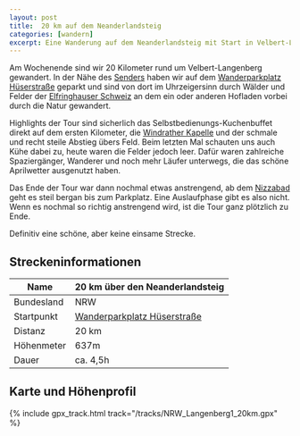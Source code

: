 ```yaml
---
layout: post
title:  20 km auf dem Neanderlandsteig
categories: [wandern]
excerpt: Eine Wanderung auf dem Neanderlandsteig mit Start in Velbert-Langenberg. Etwas 4,5 Stunden und 20 Kilometer mit Hofläden, Kapelle und einem ordentlichen Anstieg zum Abschluss.
---
```


Am Wochenende sind wir 20 Kilometer rund um Velbert-Langenberg gewandert. In der Nähe des [Senders](https://de.wikipedia.org/wiki/Sender_Langenberg) haben wir auf dem [Wanderparkplatz Hüserstraße](https://goo.gl/maps/Cv8R2BVk1bD5NaKJA) geparkt und sind von dort im Uhrzeigersinn durch Wälder und Felder der [Elfringhauser Schweiz](https://www.ruhr-guide.de/freizeit/natur-und-erholung/elfringhauser-schweiz/25,0,0.html) an dem ein oder anderen Hofladen vorbei durch die Natur gewandert.

Highlights der Tour sind sicherlich das Selbstbedienungs-Kuchenbuffet direkt auf dem ersten Kilometer, die [Windrather Kapelle](https://de.wikipedia.org/wiki/Windrather_Kapelle) und der schmale und recht steile Abstieg übers Feld. Beim letzten Mal schauten uns auch Kühe dabei zu, heute waren die Felder jedoch leer. Dafür waren zahlreiche Spaziergänger, Wanderer und noch mehr Läufer unterwegs, die das schöne Aprilwetter ausgenutzt haben.

Das Ende der Tour war dann nochmal etwas anstrengend, ab dem [Nizzabad](https://www.stadtwerke-velbert.de/baeder/nizzabad/) geht es steil bergan bis zum Parkplatz. Eine Auslaufphase gibt es also nicht. Wenn es nochmal so richtig anstrengend wird, ist die Tour ganz plötzlich zu Ende.

Definitiv eine schöne, aber keine einsame Strecke.

## Streckeninformationen

|Name             | 20 km über den Neanderlandsteig |
|-------          | -------        |
|Bundesland       | NRW            |
|Startpunkt       | [Wanderparkplatz Hüserstraße](https://goo.gl/maps/Cv8R2BVk1bD5NaKJA) |
|Distanz          | 20 km          |
|Höhenmeter       | 637m           |
|Dauer            | ca. 4,5h       |

## Karte und Höhenprofil

{% include gpx_track.html track="/tracks/NRW_Langenberg1_20km.gpx" %}
